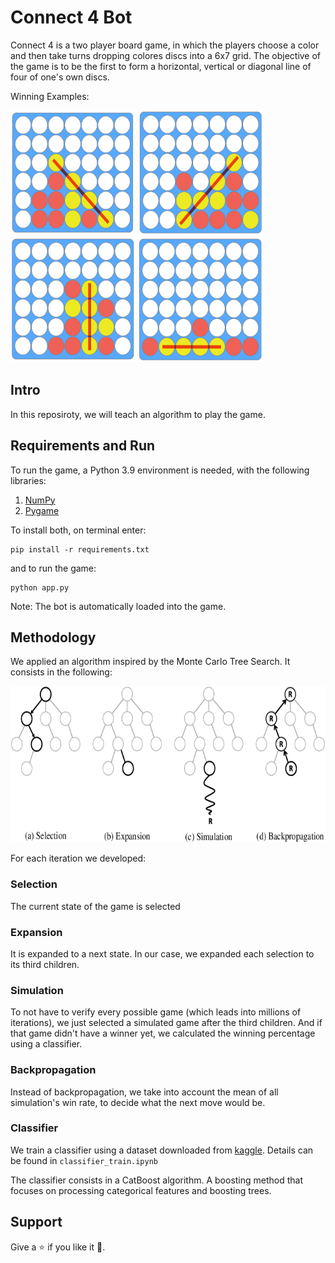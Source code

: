 # Connect 4 Bot

Connect 4 is a two player board game, in which the players choose a color and then take turns
dropping colores discs into a 6x7 grid. The objective of the game is to be the first to form a
horizontal, vertical or diagonal line of four of one's own discs.

Winning Examples:

<img src="https://raw.githubusercontent.com/CrisLeaf/connect-4-bot/master/images/win1.jpeg"
height=200, width=200>
<img src="https://raw.githubusercontent.com/CrisLeaf/connect-4-bot/master/images/win2.jpeg"
height=200, width=200>
<img src="https://raw.githubusercontent.com/CrisLeaf/connect-4-bot/master/images/win3.jpeg"
height=200, width=200>
<img src="https://raw.githubusercontent.com/CrisLeaf/connect-4-bot/master/images/win4.jpeg"
height=200, width=200>

## Intro

In this reposiroty, we will teach an algorithm to play the game.

## Requirements and Run

To run the game, a Python 3.9 environment is needed, with the following libraries:

1. [NumPy](https://numpy.org/doc/stable/)
2. [Pygame](https://www.pygame.org/docs/)

To install both, on terminal enter:

```
pip install -r requirements.txt
```

and to run the game:

```
python app.py
```

Note: The bot is automatically loaded into the game.

## Methodology

We applied an algorithm inspired by the Monte Carlo Tree Search. It consists in the following:

<img src="images/mcts.png" height=250, width=600>

For each iteration we developed:

### Selection

The current state of the game is selected

### Expansion

It is expanded to a next state. In our case, we expanded each selection to its third children.

### Simulation

To not have to verify every possible game (which leads into millions of iterations), we just
selected a simulated game after the third children. And if that game didn't have a winner yet, we
calculated the winning percentage using a classifier.

### Backpropagation

Instead of backpropagation, we take into account the mean of all simulation's win rate, to decide
what the next move would be.

### Classifier

We train a classifier using a dataset downloaded from
[kaggle](https://www.kaggle.com/tbrewer/connect-4). Details can be found in `classifier_train.ipynb`

The classifier consists in a CatBoost algorithm. A boosting method that focuses on processing
categorical features and boosting trees.

## Support

Give a :star: if you like it :hugs:.
